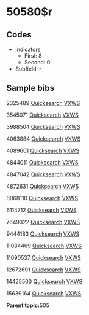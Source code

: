 # 50580$r

## Codes

-   Indicators
    -   First: 8
    -   Second: 0
-   Subfield: r

## Sample bibs

2325489 [Quicksearch](https://search.library.yale.edu/catalog/2325489) [VXWS](http://prodorbis.library.yale.edu:7014/vxws/GetHoldingsService?bibId=2325489)

3545071 [Quicksearch](https://search.library.yale.edu/catalog/3545071) [VXWS](http://prodorbis.library.yale.edu:7014/vxws/GetHoldingsService?bibId=3545071)

3988504 [Quicksearch](https://search.library.yale.edu/catalog/3988504) [VXWS](http://prodorbis.library.yale.edu:7014/vxws/GetHoldingsService?bibId=3988504)

4063884 [Quicksearch](https://search.library.yale.edu/catalog/4063884) [VXWS](http://prodorbis.library.yale.edu:7014/vxws/GetHoldingsService?bibId=4063884)

4089601 [Quicksearch](https://search.library.yale.edu/catalog/4089601) [VXWS](http://prodorbis.library.yale.edu:7014/vxws/GetHoldingsService?bibId=4089601)

4844011 [Quicksearch](https://search.library.yale.edu/catalog/4844011) [VXWS](http://prodorbis.library.yale.edu:7014/vxws/GetHoldingsService?bibId=4844011)

4847042 [Quicksearch](https://search.library.yale.edu/catalog/4847042) [VXWS](http://prodorbis.library.yale.edu:7014/vxws/GetHoldingsService?bibId=4847042)

4872631 [Quicksearch](https://search.library.yale.edu/catalog/4872631) [VXWS](http://prodorbis.library.yale.edu:7014/vxws/GetHoldingsService?bibId=4872631)

6068110 [Quicksearch](https://search.library.yale.edu/catalog/6068110) [VXWS](http://prodorbis.library.yale.edu:7014/vxws/GetHoldingsService?bibId=6068110)

6114712 [Quicksearch](https://search.library.yale.edu/catalog/6114712) [VXWS](http://prodorbis.library.yale.edu:7014/vxws/GetHoldingsService?bibId=6114712)

7649322 [Quicksearch](https://search.library.yale.edu/catalog/7649322) [VXWS](http://prodorbis.library.yale.edu:7014/vxws/GetHoldingsService?bibId=7649322)

9444183 [Quicksearch](https://search.library.yale.edu/catalog/9444183) [VXWS](http://prodorbis.library.yale.edu:7014/vxws/GetHoldingsService?bibId=9444183)

11084469 [Quicksearch](https://search.library.yale.edu/catalog/11084469) [VXWS](http://prodorbis.library.yale.edu:7014/vxws/GetHoldingsService?bibId=11084469)

11090537 [Quicksearch](https://search.library.yale.edu/catalog/11090537) [VXWS](http://prodorbis.library.yale.edu:7014/vxws/GetHoldingsService?bibId=11090537)

12672691 [Quicksearch](https://search.library.yale.edu/catalog/12672691) [VXWS](http://prodorbis.library.yale.edu:7014/vxws/GetHoldingsService?bibId=12672691)

14425500 [Quicksearch](https://search.library.yale.edu/catalog/14425500) [VXWS](http://prodorbis.library.yale.edu:7014/vxws/GetHoldingsService?bibId=14425500)

15639164 [Quicksearch](https://search.library.yale.edu/catalog/15639164) [VXWS](http://prodorbis.library.yale.edu:7014/vxws/GetHoldingsService?bibId=15639164)

**Parent topic:**[505](../../tags/505/505.md)

